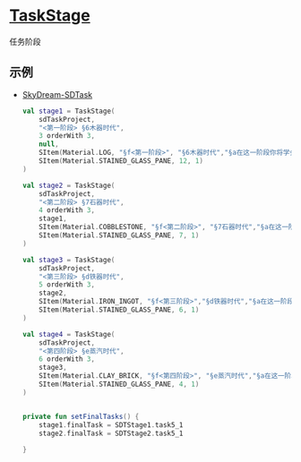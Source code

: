 # [TaskStage](https://github.com/Sunshine-wzy/SunSTCore/blob/master/src/main/kotlin/io/github/sunshinewzy/sunstcore/modules/task/TaskStage.kt)   
任务阶段

## 示例
- [SkyDream-SDTask](https://github.com/Sunshine-wzy/SkyDream/blob/master/src/main/kotlin/io/github/sunshinewzy/skydream/tasks/SDTask.kt)  
    ```kotlin
    val stage1 = TaskStage(
        sdTaskProject,
        "<第一阶段> §6木器时代",
        3 orderWith 3,
        null,
        SItem(Material.LOG, "§f<第一阶段>", "§6木器时代","§a在这一阶段你将学会最基本的生存法则","§a并向石器时代迈进"),
        SItem(Material.STAINED_GLASS_PANE, 12, 1)
    )
    
    val stage2 = TaskStage(
        sdTaskProject,
        "<第二阶段> §7石器时代",
        4 orderWith 3,
        stage1,
        SItem(Material.COBBLESTONE, "§f<第二阶段>", "§7石器时代","§a在这一阶段你将拥有刷石机","§a并获得一些基础材料"),
        SItem(Material.STAINED_GLASS_PANE, 7, 1)
    )
    
    val stage3 = TaskStage(
        sdTaskProject,
        "<第三阶段> §d铁器时代",
        5 orderWith 3,
        stage2,
        SItem(Material.IRON_INGOT, "§f<第三阶段>","§d铁器时代","§a在这一阶段你将获得简单的矿物","§a并为蒸汽时代做准备"),
        SItem(Material.STAINED_GLASS_PANE, 6, 1)
    )
    
    val stage4 = TaskStage(
        sdTaskProject,
        "<第四阶段> §e蒸汽时代",
        6 orderWith 3,
        stage3,
        SItem(Material.CLAY_BRICK, "§f<第四阶段>", "§e蒸汽时代","§a在这一阶段你将拥有蒸汽动力","§a并进行一些简单的自动化！"),
        SItem(Material.STAINED_GLASS_PANE, 4, 1)
    )
    
    
    private fun setFinalTasks() {
        stage1.finalTask = SDTStage1.task5_1
        stage2.finalTask = SDTStage2.task5_1
        
    }
    ```
